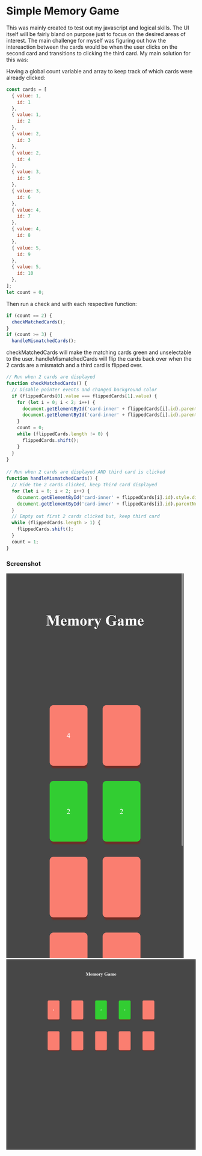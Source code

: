 # Simple Memory Game

This was mainly created to test out my javascript and logical skills. The UI itself will be fairly bland on purpose just to focus on the desired areas of interest. The main challenge for myself was figuring out how the intereaction between the cards would be when the user clicks on the second card and transitions to clicking the third card. My main solution for this was:

Having a global count variable and array to keep track of which cards were already clicked: 
```js
const cards = [
  { value: 1, 
    id: 1
  },
  { value: 1, 
    id: 2
  },
  { value: 2, 
    id: 3
  },
  { value: 2, 
    id: 4
  },
  { value: 3, 
    id: 5
  },
  { value: 3, 
    id: 6
  },
  { value: 4, 
    id: 7
  },
  { value: 4, 
    id: 8
  },
  { value: 5, 
    id: 9
  },
  { value: 5, 
    id: 10
  },
];
let count = 0;
```

Then run a check and with each respective function: 

```js
if (count == 2) { 
  checkMatchedCards();
}
if (count >= 3) {
  handleMismatchedCards();
```

checkMatchedCards will make the matching cards green and unselectable to the user. handleMismatchedCards will flip the cards back over when the 2 cards are a mismatch and a third card is flipped over.

```js
// Run when 2 cards are displayed
function checkMatchedCards() {
  // Disable pointer events and changed background color
  if (flippedCards[0].value === flippedCards[1].value) {
    for (let i = 0; i < 2; i++) {
      document.getElementById('card-inner' + flippedCards[i].id).parentNode.style.pointerEvents = "none";
      document.getElementById('card-inner' + flippedCards[i].id).parentNode.style.backgroundColor = "limegreen";
    }
    count = 0;
    while (flippedCards.length != 0) {
      flippedCards.shift();
    }
  }
}

// Run when 2 cards are displayed AND third card is clicked
function handleMismatchedCards() {
  // Hide the 2 cards clicked, keep third card displayed
  for (let i = 0; i < 2; i++) {
    document.getElementById('card-inner' + flippedCards[i].id).style.display = "none";
    document.getElementById('card-inner' + flippedCards[i].id).parentNode.style.pointerEvents = "auto";
  }
  // Empty out first 2 cards clicked but, keep third card
  while (flippedCards.length > 1) {
    flippedCards.shift();
  }
  count = 1;
}
```

### Screenshot

![](./screenshot.png)
![](./screenshot2.png)
